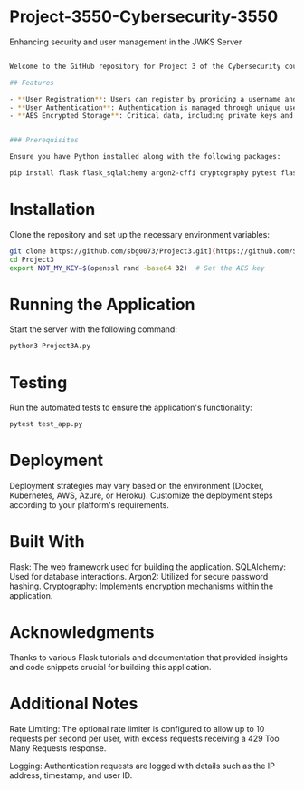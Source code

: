 # Project-3550-Cybersecurity-3550

Enhancing security and user management in the JWKS Server


```bash # Project 3 Flask Application

Welcome to the GitHub repository for Project 3 of the Cybersecurity course. This Flask application is engineered to enhance security and manage user interactions within a JWKS server. It implements AES encryption for private keys, adds robust user registration capabilities, logs authentication requests, and optionally introduces a rate limiter to manage request frequency effectively.

## Features

- **User Registration**: Users can register by providing a username and email, and receive a securely hashed password in return.
- **User Authentication**: Authentication is managed through unique user IDs, ensuring secure access to the system.
- **AES Encrypted Storage**: Critical data, including private keys and passwords, are encrypted using AES encryption to ensure data integrity and security.


### Prerequisites

Ensure you have Python installed along with the following packages:

pip install flask flask_sqlalchemy argon2-cffi cryptography pytest flask-testing 
```
# Installation
Clone the repository and set up the necessary environment variables:
```bash
git clone https://github.com/sbg0073/Project3.git](https://github.com/SagarGyawali-glitch/Project-3550-Cybersecurity-35)](https://github.com/SagarGyawali-glitch/Project-3550-Cybersecurity-35
cd Project3
export NOT_MY_KEY=$(openssl rand -base64 32)  # Set the AES key
```

# Running the Application
Start the server with the following command:
```bash
python3 Project3A.py
```
# Testing
Run the automated tests to ensure the application's functionality:
```bash
pytest test_app.py
```

# Deployment
Deployment strategies may vary based on the environment (Docker, Kubernetes, AWS, Azure, or Heroku). Customize the deployment steps according to your platform's requirements.

# Built With
Flask: The web framework used for building the application.
SQLAlchemy: Used for database interactions.
Argon2: Utilized for secure password hashing.
Cryptography: Implements encryption mechanisms within the application.

# Acknowledgments
Thanks to various Flask tutorials and documentation that provided insights and code snippets crucial for building this application.

# Additional Notes

Rate Limiting: The optional rate limiter is configured to allow up to 10 requests per second per user, with excess requests receiving a 429 Too Many Requests response.

Logging: Authentication requests are logged with details such as the IP address, timestamp, and user ID.


